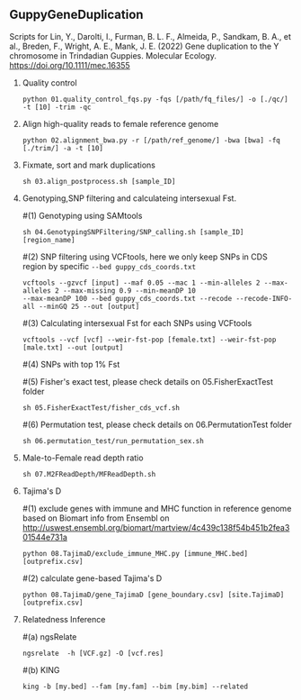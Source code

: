 ## GuppyGeneDuplication
Scripts for Lin, Y., Darolti, I., Furman, B. L. F., Almeida, P., Sandkam, B. A., et al., Breden, F., Wright, A. E., Mank, J. E. (2022) Gene duplication to the Y chromosome in Trindadian Guppies. Molecular Ecology. https://doi.org/10.1111/mec.16355

1. Quality control
   ```
   python 01.quality_control_fqs.py -fqs [/path/fq_files/] -o [./qc/] -t [10] -trim -qc
   ```

2. Align high-quality reads to female reference genome 
   ```
   python 02.alignment_bwa.py -r [/path/ref_genome/] -bwa [bwa] -fq [./trim/] -a -t [10]
   ```

3. Fixmate, sort and mark duplications
   ```
   sh 03.align_postprocess.sh [sample_ID]
   ```

4. Genotyping,SNP filtering and calculateing intersexual Fst. 

    #(1) Genotyping using SAMtools
    ```
    sh 04.GenotypingSNPFiltering/SNP_calling.sh [sample_ID] [region_name]
    ```

    #(2) SNP filtering using VCFtools, here we only keep SNPs in CDS region by specific `--bed guppy_cds_coords.txt`
    ```
    vcftools --gzvcf [input] --maf 0.05 --mac 1 --min-alleles 2 --max-alleles 2 --max-missing 0.9 --min-meanDP 10 
    --max-meanDP 100 --bed guppy_cds_coords.txt --recode --recode-INFO-all --minGQ 25 --out [output]
    ```

    #(3) Calculating intersexual Fst for each SNPs using VCFtools
    ```
    vcftools --vcf [vcf] --weir-fst-pop [female.txt] --weir-fst-pop [male.txt] --out [output]
    ```
    
    #(4) SNPs with top 1% Fst 

    #(5) Fisher's exact test, please check details on 05.FisherExactTest folder
    ```
    sh 05.FisherExactTest/fisher_cds_vcf.sh
    ```

    #(6) Permutation test, please check details on 06.PermutationTest folder
    ```
    sh 06.permutation_test/run_permutation_sex.sh
    ``` 

5. Male-to-Female read depth ratio 
   ```
   sh 07.M2FReadDepth/MFReadDepth.sh
   ```

6. Tajima's D

    #(1) exclude genes with immune and MHC function in reference genome based on Biomart info from Ensembl on          
    http://uswest.ensembl.org/biomart/martview/4c439c138f54b451b2fea301544e731a
    ```
    python 08.TajimaD/exclude_immune_MHC.py [immune_MHC.bed] [outprefix.csv] 
    ```
    
    #(2) calculate gene-based Tajima's D
    ```
    python 08.TajimaD/gene_TajimaD [gene_boundary.csv] [site.TajimaD] [outprefix.csv]
    ```

7. Relatedness Inference 

    #(a) ngsRelate 
    ```
    ngsrelate  -h [VCF.gz] -O [vcf.res]
    ```

    #(b) KING 
    ```
    king -b [my.bed] --fam [my.fam] --bim [my.bim] --related
    ```

